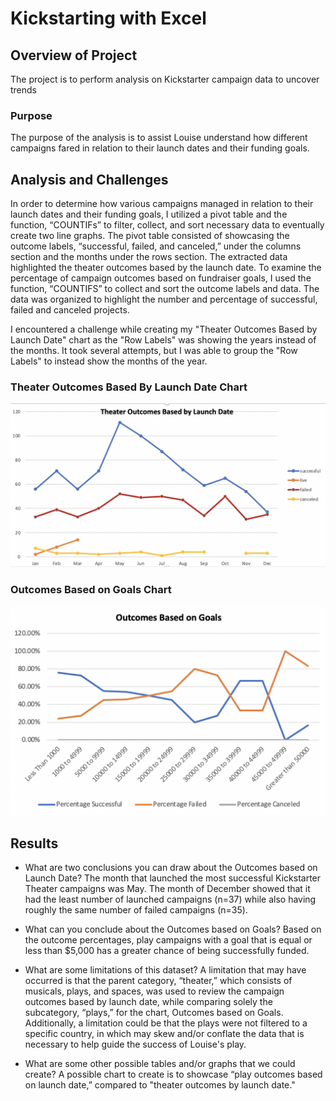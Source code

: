 # Kickstarting with Excel

## Overview of Project
The project is to perform analysis on Kickstarter campaign data to uncover trends

### Purpose
The purpose of the analysis is to assist Louise understand how different campaigns fared in relation to their launch dates and their funding goals.

## Analysis and Challenges
In order to determine how various campaigns managed in relation to their launch dates and their funding goals, I utilized a pivot table and the function, “COUNTIFs” to filter, collect, and sort necessary data to eventually create two line graphs.  The pivot table consisted of showcasing the outcome labels, “successful, failed, and canceled,” under the columns section and the months under the rows section.  The extracted data highlighted the theater outcomes based by the launch date.  To examine the percentage of campaign outcomes based on fundraiser goals, I used the function, “COUNTIFS” to collect and sort the outcome labels and data. The data was organized to highlight the number and percentage of successful, failed and canceled projects. 

I encountered a challenge while creating my "Theater Outcomes Based by Launch Date" chart as the "Row Labels" was showing the years instead of the months. It took several attempts, but I was able to group the "Row Labels" to instead show the months of the year.

### Theater Outcomes Based By Launch Date Chart
![date](Theater%20Outcomes%20vs%20Launch.png)

### Outcomes Based on Goals Chart
![goals](Outcomes%20vs%20Goals.png)

## Results
- What are two conclusions you can draw about the Outcomes based on Launch Date?
The month that launched the most successful Kickstarter Theater campaigns was May. The month of December showed that it had the least number of launched campaigns (n=37) while also having roughly the same number of failed campaigns (n=35).

- What can you conclude about the Outcomes based on Goals?
Based on the outcome percentages, play campaigns with a goal that is equal or less than $5,000 has a greater chance of being successfully funded. 

- What are some limitations of this dataset?
A limitation that may have occurred is that the parent category, “theater,” which consists of musicals, plays, and spaces, was used to review the campaign outcomes based by launch date, while comparing solely the subcategory, “plays,” for the chart, Outcomes based on Goals. Additionally, a limitation could be that the plays were not filtered to a specific country, in which may skew and/or conflate the data that is necessary to help guide the success of Louise's play. 

- What are some other possible tables and/or graphs that we could create?
A possible chart to create is to showcase “play outcomes based on launch date,” compared to "theater outcomes by launch date." 
